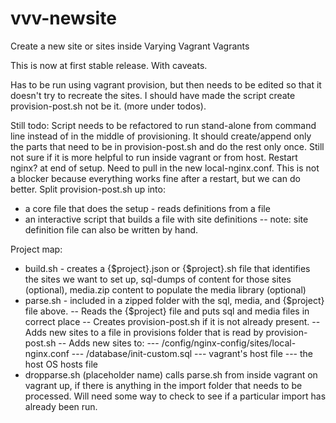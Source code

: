 vvv-newsite
===========

Create a new site or sites inside Varying Vagrant Vagrants

This is now at first stable release. With caveats.

Has to be run using vagrant provision, but then needs to be edited so that it doesn't try to recreate the sites. I should have made the script create provision-post.sh not be it. (more under todos).

Still todo:
Script needs to be refactored to run stand-alone from command line instead of in the middle of provisioning. It should create/append only the parts that need to be in provision-post.sh and do the rest only once. Still not sure if it is more helpful to run inside vagrant or from host.
Restart nginx? at end of setup. Need to pull in the new local-nginx.conf. This is not a blocker because everything works fine after a restart, but we can do better.
Split provision-post.sh up into:
- a core file that does the setup - reads definitions from a file
- an interactive script that builds a file with site definitions
-- note: site definition file can also be written by hand.

Project map:
- build.sh - creates a {$project}.json or {$project}.sh file that identifies the sites we want to set up, sql-dumps of content for those sites (optional), media.zip content to populate the media library (optional)
- parse.sh - included in a zipped folder with the sql, media, and {$project} file above.
-- Reads the {$project} file and puts sql and media files in correct place
-- Creates provision-post.sh if it is not already present.
-- Adds new sites to a file in provisions folder that is read by provision-post.sh
-- Adds new sites to:
--- /config/nginx-config/sites/local-nginx.conf
--- /database/init-custom.sql
--- vagrant's host file
--- the host OS hosts file
- dropparse.sh (placeholder name) calls parse.sh from inside vagrant on vagrant up, if there is anything in the import folder that needs to be processed. Will need some way to check to see if a particular import has already been run.
